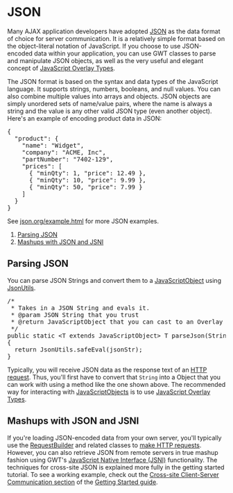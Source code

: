 JSON
===

Many AJAX application developers have adopted [JSON](http://www.json.org/) as the data format of choice for server communication. It is a relatively
simple format based on the object-literal notation of JavaScript. If you choose to use JSON-encoded data within your application, you can use GWT classes to parse and manipulate JSON objects, as well as the very useful and elegant concept of [JavaScript Overlay Types](DevGuideCodingBasicsOverlay.html).

The JSON format is based on the syntax and data types of the JavaScript language. It supports strings, numbers, booleans, and null values. You can also combine multiple values
into arrays and objects. JSON objects are simply unordered sets of name/value pairs, where the name is always a string and the value is any other valid JSON type (even another
object). Here's an example of encoding product data in JSON:

<pre class="prettyprint">
{
  &quot;product&quot;: {
    &quot;name&quot;: &quot;Widget&quot;,
    &quot;company&quot;: &quot;ACME, Inc&quot;,
    &quot;partNumber&quot;: &quot;7402-129&quot;,
    &quot;prices&quot;: [
      { &quot;minQty&quot;: 1, &quot;price&quot;: 12.49 },
      { &quot;minQty&quot;: 10, &quot;price&quot;: 9.99 },
      { &quot;minQty&quot;: 50, &quot;price&quot;: 7.99 }
    ]
  }
}
</pre>

See [json.org/example.html](http://www.json.org/example.html) for more JSON examples.

1.  [Parsing JSON](#parsing)
2.  [Mashups with JSON and JSNI](#mashups)

## Parsing JSON<a id="parsing"></a>

You can parse JSON Strings and convert them to a [JavaScriptObject](/javadoc/latest/com/google/gwt/core/client/JavaScriptObject.html) using [JsonUtils](http://www.gwtproject.org/javadoc/latest/com/google/gwt/core/client/JsonUtils.html).

<pre class="prettyprint">
/*
 * Takes in a JSON String and evals it.
 * @param JSON String that you trust
 * @return JavaScriptObject that you can cast to an Overlay Type
 */
public static &lt;T extends JavaScriptObject&gt T parseJson(String jsonStr)
{
  return JsonUtils.safeEval(jsonStr);
}
</pre>

Typically, you will receive JSON data as the response text of an [HTTP request](DevGuideServerCommunication.html#DevGuideHttpRequests). Thus, you'll first have to convert
that `String` into a Object that you can work with using a method like the one shown above. The recommended way for interacting with [JavaScriptObjects](/javadoc/latest/com/google/gwt/core/client/JavaScriptObject.html) is to use [JavaScript Overlay Types](DevGuideCodingBasicsOverlay.html).

## Mashups with JSON and JSNI<a id="mashups"></a>

If you're loading JSON-encoded data from your own server, you'll typically use the [RequestBuilder](/javadoc/latest/com/google/gwt/http/client/RequestBuilder.html) and related classes to [make HTTP requests](DevGuideServerCommunication.html#DevGuideHttpRequests). However, you can also retrieve JSON from remote servers in true mashup fashion using GWT's [JavaScript Native Interface (JSNI)](DevGuideCodingBasics.html#DevGuideJavaScriptNativeInterface) functionality. The techniques for cross-site JSON is explained more fully in the getting started tutorial. To see a working example, check out the [Cross-site Client-Server Communication section](tutorial/Xsite.html) of the [Getting Started guide](tutorial/gettingstarted.html).
